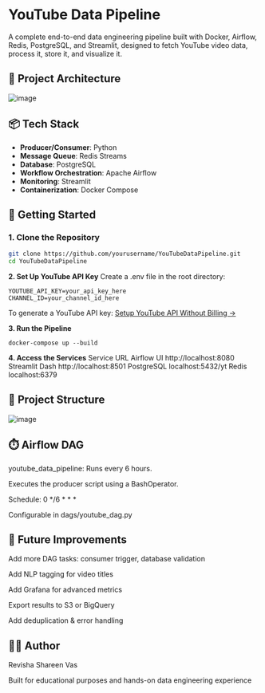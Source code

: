 # YouTube Data Pipeline

A complete end-to-end data engineering pipeline built with Docker, Airflow, Redis, PostgreSQL, and Streamlit, designed to fetch YouTube video data, process it, store it, and visualize it.

## 🧱 Project Architecture

![image](https://github.com/user-attachments/assets/2c4ee72f-dee5-4de4-bfac-551c02caa04d)

## 📦 Tech Stack

- **Producer/Consumer**: Python
- **Message Queue**: Redis Streams
- **Database**: PostgreSQL
- **Workflow Orchestration**: Apache Airflow
- **Monitoring**: Streamlit
- **Containerization**: Docker Compose



## 🚀 Getting Started

### 1. Clone the Repository

```bash
git clone https://github.com/yourusername/YouTubeDataPipeline.git
cd YouTubeDataPipeline
```
**2. Set Up YouTube API Key**
Create a .env file in the root directory:
```
YOUTUBE_API_KEY=your_api_key_here
CHANNEL_ID=your_channel_id_here
```
To generate a YouTube API key: [Setup YouTube API Without Billing →]([url](https://console.cloud.google.com))

**3. Run the Pipeline**
```
docker-compose up --build
```
**4. Access the Services**
Service	          URL
Airflow UI	      http://localhost:8080
Streamlit Dash	  http://localhost:8501
PostgreSQL	      localhost:5432/yt
Redis	            localhost:6379



## 📂 Project Structure
![image](https://github.com/user-attachments/assets/6794d444-f78b-40e8-ba65-6b06b07b5cdf)



## ⏱️ Airflow DAG
youtube_data_pipeline: Runs every 6 hours.

Executes the producer script using a BashOperator.

Schedule: 0 */6 * * *

Configurable in dags/youtube_dag.py


## 📌 Future Improvements
Add more DAG tasks: consumer trigger, database validation

Add NLP tagging for video titles

Add Grafana for advanced metrics

Export results to S3 or BigQuery

Add deduplication & error handling

## 👨‍💻 Author
Revisha Shareen Vas

Built for educational purposes and hands-on data engineering experience



